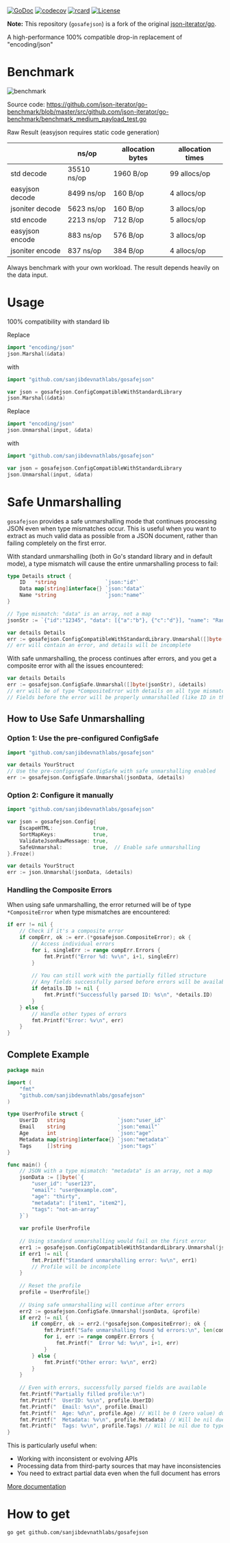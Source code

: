 [![GoDoc](http://img.shields.io/badge/go-documentation-blue.svg?style=flat-square)](https://pkg.go.dev/github.com/sanjibdevnathlabs/gosafejson)
[![codecov](https://codecov.io/gh/sanjibdevnathlabs/gosafejson/branch/master/graph/badge.svg)](https://codecov.io/gh/sanjibdevnathlabs/gosafejson)
[![rcard](https://goreportcard.com/badge/github.com/sanjibdevnathlabs/gosafejson)](https://goreportcard.com/report/github.com/sanjibdevnathlabs/gosafejson)
[![License](http://img.shields.io/badge/license-mit-blue.svg?style=flat-square)](https://github.com/sanjibdevnathlabs/gosafejson/blob/master/LICENSE)

**Note:** This repository (`gosafejson`) is a fork of the original [json-iterator/go](https://github.com/json-iterator/go).

A high-performance 100% compatible drop-in replacement of "encoding/json"

# Benchmark

![benchmark](http://jsoniter.com/benchmarks/go-benchmark.png)

Source code: https://github.com/json-iterator/go-benchmark/blob/master/src/github.com/json-iterator/go-benchmark/benchmark_medium_payload_test.go

Raw Result (easyjson requires static code generation)

|                 | ns/op       | allocation bytes | allocation times |
| --------------- | ----------- | ---------------- | ---------------- |
| std decode      | 35510 ns/op | 1960 B/op        | 99 allocs/op     |
| easyjson decode | 8499 ns/op  | 160 B/op         | 4 allocs/op      |
| jsoniter decode | 5623 ns/op  | 160 B/op         | 3 allocs/op      |
| std encode      | 2213 ns/op  | 712 B/op         | 5 allocs/op      |
| easyjson encode | 883 ns/op   | 576 B/op         | 3 allocs/op      |
| jsoniter encode | 837 ns/op   | 384 B/op         | 4 allocs/op      |

Always benchmark with your own workload.
The result depends heavily on the data input.

# Usage

100% compatibility with standard lib

Replace

```go
import "encoding/json"
json.Marshal(&data)
```

with

```go
import "github.com/sanjibdevnathlabs/gosafejson"

var json = gosafejson.ConfigCompatibleWithStandardLibrary
json.Marshal(&data)
```

Replace

```go
import "encoding/json"
json.Unmarshal(input, &data)
```

with

```go
import "github.com/sanjibdevnathlabs/gosafejson"

var json = gosafejson.ConfigCompatibleWithStandardLibrary
json.Unmarshal(input, &data)
```

# Safe Unmarshalling

`gosafejson` provides a safe unmarshalling mode that continues processing JSON even when type mismatches occur. This is useful when you want to extract as much valid data as possible from a JSON document, rather than failing completely on the first error.

With standard unmarshalling (both in Go's standard library and in default mode), a type mismatch will cause the entire unmarshalling process to fail:

```go
type Details struct {
    ID   *string                `json:"id"`
    Data map[string]interface{} `json:"data"`
    Name *string                `json:"name"`
}

// Type mismatch: "data" is an array, not a map
jsonStr := `{"id":"12345", "data": [{"a":"b"}, {"c":"d"}], "name": "Random"}`

var details Details
err := gosafejson.ConfigCompatibleWithStandardLibrary.Unmarshal([]byte(jsonStr), &details)
// err will contain an error, and details will be incomplete
```

With safe unmarshalling, the process continues after errors, and you get a composite error with all the issues encountered:

```go
var details Details
err := gosafejson.ConfigSafe.Unmarshal([]byte(jsonStr), &details)
// err will be of type *CompositeError with details on all type mismatches
// Fields before the error will be properly unmarshalled (like ID in this example)
```

## How to Use Safe Unmarshalling

### Option 1: Use the pre-configured ConfigSafe

```go
import "github.com/sanjibdevnathlabs/gosafejson"

var details YourStruct
// Use the pre-configured ConfigSafe with safe unmarshalling enabled
err := gosafejson.ConfigSafe.Unmarshal(jsonData, &details)
```

### Option 2: Configure it manually

```go
import "github.com/sanjibdevnathlabs/gosafejson"

var json = gosafejson.Config{
    EscapeHTML:             true,
    SortMapKeys:            true,
    ValidateJsonRawMessage: true,
    SafeUnmarshal:          true,  // Enable safe unmarshalling
}.Froze()

var details YourStruct
err := json.Unmarshal(jsonData, &details)
```

### Handling the Composite Errors

When using safe unmarshalling, the error returned will be of type `*CompositeError` when type mismatches are encountered:

```go
if err != nil {
    // Check if it's a composite error
    if compErr, ok := err.(*gosafejson.CompositeError); ok {
        // Access individual errors
        for i, singleErr := range compErr.Errors {
            fmt.Printf("Error %d: %v\n", i+1, singleErr)
        }
        
        // You can still work with the partially filled structure
        // Any fields successfully parsed before errors will be available
        if details.ID != nil {
            fmt.Printf("Successfully parsed ID: %s\n", *details.ID)
        }
    } else {
        // Handle other types of errors
        fmt.Printf("Error: %v\n", err)
    }
}
```

## Complete Example

```go
package main

import (
    "fmt"
    "github.com/sanjibdevnathlabs/gosafejson"
)

type UserProfile struct {
    UserID   string                 `json:"user_id"`
    Email    string                 `json:"email"`
    Age      int                    `json:"age"`
    Metadata map[string]interface{} `json:"metadata"`
    Tags     []string               `json:"tags"`
}

func main() {
    // JSON with a type mismatch: "metadata" is an array, not a map
    jsonData := []byte(`{
        "user_id": "user123",
        "email": "user@example.com",
        "age": "thirty",
        "metadata": ["item1", "item2"],
        "tags": "not-an-array"
    }`)
    
    var profile UserProfile
    
    // Using standard unmarshalling would fail on the first error
    err1 := gosafejson.ConfigCompatibleWithStandardLibrary.Unmarshal(jsonData, &profile)
    if err1 != nil {
        fmt.Printf("Standard unmarshalling error: %v\n", err1)
        // Profile will be incomplete
    }
    
    // Reset the profile
    profile = UserProfile{}
    
    // Using safe unmarshalling will continue after errors
    err2 := gosafejson.ConfigSafe.Unmarshal(jsonData, &profile)
    if err2 != nil {
        if compErr, ok := err2.(*gosafejson.CompositeError); ok {
            fmt.Printf("Safe unmarshalling found %d errors:\n", len(compErr.Errors))
            for i, err := range compErr.Errors {
                fmt.Printf("  Error %d: %v\n", i+1, err)
            }
        } else {
            fmt.Printf("Other error: %v\n", err2)
        }
    }
    
    // Even with errors, successfully parsed fields are available
    fmt.Printf("Partially filled profile:\n")
    fmt.Printf("  UserID: %s\n", profile.UserID)
    fmt.Printf("  Email: %s\n", profile.Email)
    fmt.Printf("  Age: %d\n", profile.Age) // Will be 0 (zero value) due to type mismatch
    fmt.Printf("  Metadata: %v\n", profile.Metadata) // Will be nil due to type mismatch
    fmt.Printf("  Tags: %v\n", profile.Tags) // Will be nil due to type mismatch
}
```

This is particularly useful when:
- Working with inconsistent or evolving APIs
- Processing data from third-party sources that may have inconsistencies
- You need to extract partial data even when the full document has errors

[More documentation](http://jsoniter.com/migrate-from-go-std.html)

# How to get

```
go get github.com/sanjibdevnathlabs/gosafejson
```
